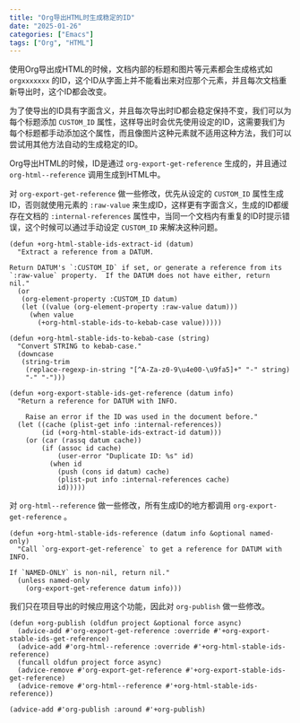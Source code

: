 ```yaml
---
title: "Org导出HTML时生成稳定的ID"
date: "2025-01-26"
categories: ["Emacs"]
tags: ["Org", "HTML"]
---
```


使用Org导出成HTML的时候，文档内部的标题和图片等元素都会生成格式如 `orgxxxxxxx` 的ID，这个ID从字面上并不能看出来对应那个元素，并且每次文档重新导出时，这个ID都会改变。

为了使导出的ID具有字面含义，并且每次导出时ID都会稳定保持不变，我们可以为每个标题添加 `CUSTOM_ID` 属性，这样导出时会优先使用设定的ID，这需要我们为每个标题都手动添加这个属性，而且像图片这种元素就不适用这种方法，我们可以尝试用其他方法自动的生成稳定的ID。

Org导出HTML的时候，ID是通过 `org-export-get-reference` 生成的，并且通过 `org-html--reference` 调用生成到HTML中。

对 `org-export-get-reference` 做一些修改，优先从设定的 `CUSTOM_ID` 属性生成ID，否则就使用元素的 `:raw-value` 来生成ID，这样更有字面含义，生成的ID都缓存在文档的 `:internal-references` 属性中，当同一个文档内有重复的ID时提示错误，这个时候可以通过手动设定 `CUSTOM_ID` 来解决这种问题。

```emacs-lisp
(defun +org-html-stable-ids-extract-id (datum)
  "Extract a reference from a DATUM.

Return DATUM's `:CUSTOM_ID` if set, or generate a reference from its
`:raw-value` property.  If the DATUM does not have either, return
nil."
  (or
   (org-element-property :CUSTOM_ID datum)
   (let ((value (org-element-property :raw-value datum)))
     (when value
       (+org-html-stable-ids-to-kebab-case value)))))

(defun +org-html-stable-ids-to-kebab-case (string)
  "Convert STRING to kebab-case."
  (downcase
   (string-trim
    (replace-regexp-in-string "[^A-Za-z0-9\u4e00-\u9fa5]+" "-" string)
    "-" "-")))

(defun +org-export-stable-ids-get-reference (datum info)
  "Return a reference for DATUM with INFO.

    Raise an error if the ID was used in the document before."
  (let ((cache (plist-get info :internal-references))
        (id (+org-html-stable-ids-extract-id datum)))
    (or (car (rassq datum cache))
        (if (assoc id cache)
            (user-error "Duplicate ID: %s" id)
          (when id
            (push (cons id datum) cache)
            (plist-put info :internal-references cache)
            id)))))
```

对 `org-html--reference` 做一些修改，所有生成ID的地方都调用 `org-export-get-reference` 。

```emacs-lisp
(defun +org-html-stable-ids-reference (datum info &optional named-only)
  "Call `org-export-get-reference` to get a reference for DATUM with INFO.

If `NAMED-ONLY` is non-nil, return nil."
  (unless named-only
    (org-export-get-reference datum info)))
```

我们只在项目导出的时候应用这个功能，因此对 `org-publish` 做一些修改。

```emacs-lisp
(defun +org-publish (oldfun project &optional force async)
  (advice-add #'org-export-get-reference :override #'+org-export-stable-ids-get-reference)
  (advice-add #'org-html--reference :override #'+org-html-stable-ids-reference)
  (funcall oldfun project force async)
  (advice-remove #'org-export-get-reference #'+org-export-stable-ids-get-reference)
  (advice-remove #'org-html--reference #'+org-html-stable-ids-reference))

(advice-add #'org-publish :around #'+org-publish)
```